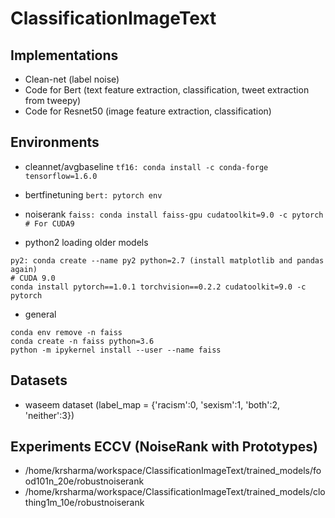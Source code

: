 # ClassificationImageText 

## Implementations

- Clean-net (label noise)
- Code for Bert (text feature extraction, classification, tweet extraction from tweepy)
- Code for Resnet50 (image feature extraction, classification)

## Environments

- cleannet/avgbaseline
```tf16: conda install -c conda-forge tensorflow=1.6.0```

- bertfinetuning
```bert: pytorch env```

- noiserank
```faiss: conda install faiss-gpu cudatoolkit=9.0 -c pytorch # For CUDA9```

- python2 loading older models
```
py2: conda create --name py2 python=2.7 (install matplotlib and pandas again)
# CUDA 9.0
conda install pytorch==1.0.1 torchvision==0.2.2 cudatoolkit=9.0 -c pytorch
```

- general
```
conda env remove -n faiss
conda create -n faiss python=3.6 
python -m ipykernel install --user --name faiss
```

## Datasets
- waseem dataset (label_map = {'racism':0, 'sexism':1, 'both':2, 'neither':3})


## Experiments ECCV (NoiseRank with Prototypes)
- /home/krsharma/workspace/ClassificationImageText/trained_models/food101n_20e/robustnoiserank
- /home/krsharma/workspace/ClassificationImageText/trained_models/clothing1m_10e/robustnoiserank
